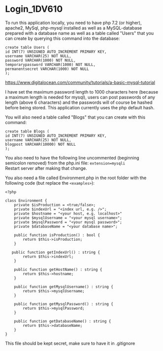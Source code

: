 # Login_1DV610

To run this application locally, you need to have php 7.2 (or higher), apache2, MySql, php-mysql installed as well as a MySQL-database prepared with a database name as well as a table called "Users" that you can create by querying this command into the database:

`create table Users (`<br/>
`id INT(7) UNSIGNED AUTO_INCREMENT PRIMARY KEY, `<br/>
`username VARCHAR(25) NOT NULL,`<br/>
`password VARCHAR(1000) NOT NULL,`<br/>
`temporarypassword VARCHAR(1000) NOT NULL,`<br/>
`permanentsecret VARCHAR(1000) NOT NULL`<br/>
`);`

https://www.digitalocean.com/community/tutorials/a-basic-mysql-tutorial

I have set the maximum password length to 1000 characters here (because a maximum length is needed for mysql), users can post passwords of any length (above 6 characters) and the passwords will of course be hashed before being stored. This application currently uses the php default hash. 

You will also need a table called "Blogs" that you can create with this command:

`create table Blogs (`<br/>
`id INT(7) UNSIGNED AUTO_INCREMENT PRIMARY KEY, `<br/>
`username VARCHAR(25) NOT NULL,`<br/>
`blogpost VARCHAR(10000) NOT NULL`<br/>
`);`

You also need to have the following line uncommented (beginning semicolon removed) from the php.ini file:
`extension=mysqli`<br/>
Restart server after making that change. 

You also need a file called Environment.php in the root folder with the following code (but replace the `<examples>`):

`<?php`

`class Environment {`<br/>
`    private $isProduction = <true/false>;`<br/>
`    private $indexUrl = "<index url, e.g. />";`<br/> 
`    private $hostname = "<your host, e.g. localhost>"`<br/>
`    private $mysqlUsername = "<your mysql username>";`<br/>
`    private $mysqlPassword = "<your mysql password>";`<br/>
`    private $databaseName = "<your database name>";`<br/>

`    public function isProduction() : bool {`<br/>
`        return $this->isProduction;`<br/>
`    }`<br/>

`   public function getIndexUrl() : string {`<br/>
`        return $this->indexUrl;`<br/>
`    }`<br/>

`    public function getHostName() : string {`<br/>
`        return $this->hostname;`<br/>
`    }`<br/>

`    public function getMysqlUsername() : string {`<br/>
`        return $this->mysqlUsername;`<br/>
`    }`<br/>

`    public function getMysqlPassword() : string {`<br/>
`        return $this->mysqlPassword;`<br/>
`    }`<br/>

`    public function getDatabaseName() : string {`<br/>
`        return $this->databaseName;`<br/>
`    }`<br/>
`}`<br/>

This file should be kept secret, make sure to have it in .gitignore
